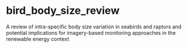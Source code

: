 # bird_body_size_review
A review of intra-specific body size variation in seabirds and raptors and potential implications for imagery-based monitoring approaches in the renewable energy context

